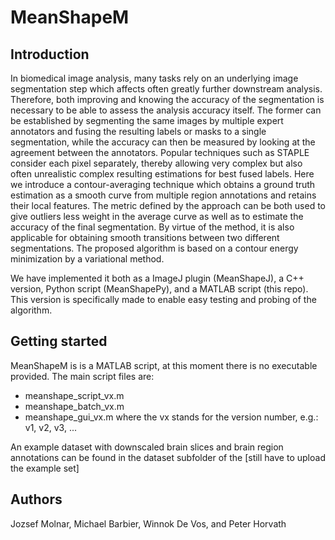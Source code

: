 # MeanShapeM

## Introduction
In biomedical image analysis, many tasks rely on an underlying image segmentation step which affects often greatly further downstream analysis. Therefore, both improving and knowing the accuracy of the segmentation is necessary to be able to assess the analysis accuracy itself. The former can be established by segmenting the same images by multiple expert annotators and fusing the resulting labels or masks to a single segmentation, while the accuracy can then be measured by looking at the agreement between the annotators. Popular techniques such as STAPLE consider each pixel separately, thereby allowing very complex but also often unrealistic complex resulting estimations for best fused labels. Here we introduce a contour-averaging technique which obtains a ground truth estimation as a smooth curve from multiple region annotations and retains their local features. The metric defined by the approach can be both used to give outliers less weight in the average curve as well as to estimate the accuracy of the final segmentation. By virtue of the method, it is also applicable for obtaining smooth transitions between two different segmentations. The proposed algorithm is based on a contour energy minimization by a variational method.

We have implemented it both as a ImageJ plugin (MeanShapeJ), a C++ version, Python script (MeanShapePy), and a MATLAB script (this repo). This version is specifically made to enable easy testing and probing of the algorithm.

## Getting started

MeanShapeM is is a MATLAB script, at this moment there is no executable provided.
The main script files are:
  - meanshape_script_vx.m
  - meanshape_batch_vx.m
  - meanshape_gui_vx.m
where the vx stands for the version number, e.g.: v1, v2, v3, ...

An example dataset with downscaled brain slices and brain region annotations can be found in the dataset subfolder of the [still have to upload the example set]

## Authors

Jozsef Molnar, Michael Barbier, Winnok De Vos, and Peter Horvath
